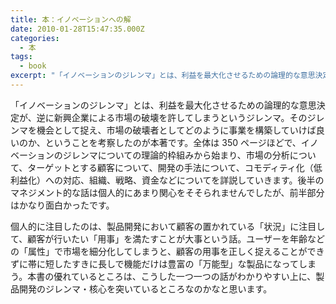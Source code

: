 ```yaml
---
title: 本：イノベーションへの解
date: 2010-01-28T15:47:35.000Z
categories:
  - 本
tags:
  - book
excerpt: "「イノベーションのジレンマ」とは、利益を最大化させるための論理的な意思決定が、逆に新興企業による市場の破壊を許してしまうというジレンマ。そのジレンマを機会として捉え、市場の破壊者としてどのように事業を構築していけば良いのか、ということを考察したのが本著です。全体は350ページほどで、イノベーションのジレンマについての理論的枠組みから始まり、市場の分析について、ターゲットとする顧客について、開発の手法について、コモディティ化（低利益化）への対応、組織、戦略、資金などについてを詳説していきます。後半のマネジメント的な話は個人的にあまり関心をそそられませんでしたが、前半部分はかなり面白かったです。"
---
```


「イノベーションのジレンマ」とは、利益を最大化させるための論理的な意思決定が、逆に新興企業による市場の破壊を許してしまうというジレンマ。そのジレンマを機会として捉え、市場の破壊者としてどのように事業を構築していけば良いのか、ということを考察したのが本著です。全体は 350 ページほどで、イノベーションのジレンマについての理論的枠組みから始まり、市場の分析について、ターゲットとする顧客について、開発の手法について、コモディティ化（低利益化）への対応、組織、戦略、資金などについてを詳説していきます。後半のマネジメント的な話は個人的にあまり関心をそそられませんでしたが、前半部分はかなり面白かったです。

個人的に注目したのは、製品開発において顧客の置かれている「状況」に注目して、顧客が行いたい「用事」を満たすことが大事という話。ユーザーを年齢などの「属性」で市場を細分化してしまうと、顧客の用事を正しく捉えることができずに帯に短したすきに長しで機能だけは豊富の「万能型」な製品になってしまう。本書の優れているところは、こうした一つ一つの話がわかりやすい上に、製品開発のジレンマ・核心を突いているところなのかなと思います。
